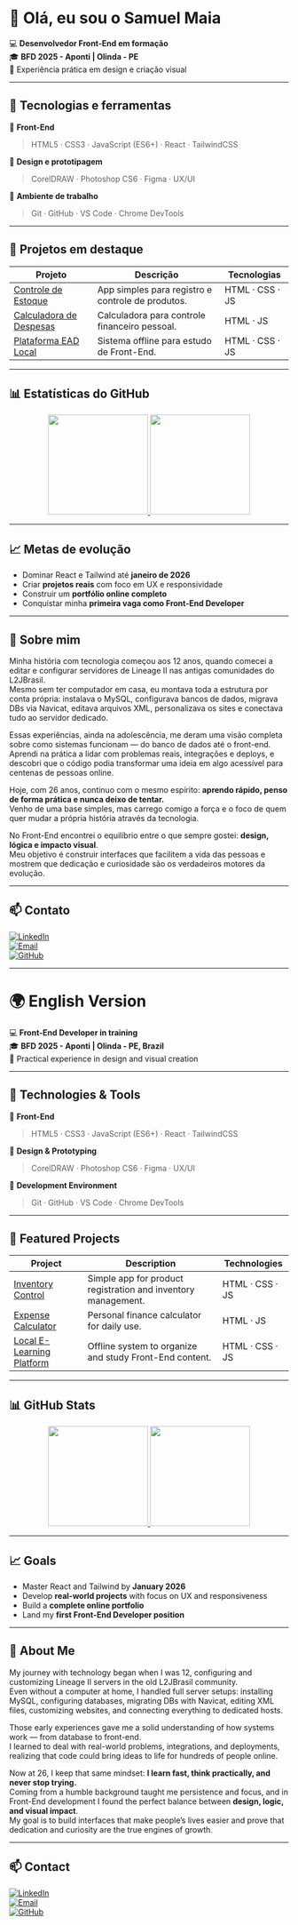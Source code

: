 # 👋 Olá, eu sou o Samuel Maia

💻 **Desenvolvedor Front-End em formação**  
🎓 **BFD 2025 - Aponti | Olinda - PE**  
🎨 Experiência prática em design e criação visual  

---

## 🚀 Tecnologias e ferramentas

🧱 **Front-End**
> HTML5 · CSS3 · JavaScript (ES6+) · React · TailwindCSS

🎨 **Design e prototipagem**
> CorelDRAW · Photoshop CS6 · Figma · UX/UI

🧰 **Ambiente de trabalho**
> Git · GitHub · VS Code · Chrome DevTools

---

## 🧩 Projetos em destaque

| Projeto | Descrição | Tecnologias |
|----------|------------|--------------|
| [Controle de Estoque](https://github.com/samuelvictormaia/controledestoque) | App simples para registro e controle de produtos. | HTML · CSS · JS |
| [Calculadora de Despesas](https://github.com/samuelvictormaia/calculadoradespesa) | Calculadora para controle financeiro pessoal. | HTML · JS |
| [Plataforma EAD Local](#) | Sistema offline para estudo de Front-End. | HTML · CSS · JS |

---

## 📊 Estatísticas do GitHub

<div align="center">
  <a href="https://github.com/samuelvictormaia">
    <img height="180em" src="https://github-readme-stats.vercel.app/api?username=samuelvictormaia&show_icons=true&theme=tokyonight&include_all_commits=true&count_private=true"/>
    <img height="180em" src="https://github-readme-stats.vercel.app/api/top-langs/?username=samuelvictormaia&layout=compact&langs_count=7&theme=tokyonight"/>
  </a>
</div>

---

## 📈 Metas de evolução
- Dominar React e Tailwind até **janeiro de 2026**  
- Criar **projetos reais** com foco em UX e responsividade  
- Construir um **portfólio online completo**  
- Conquistar minha **primeira vaga como Front-End Developer**  

---

## 🌱 Sobre mim

Minha história com tecnologia começou aos 12 anos, quando comecei a editar e configurar servidores de Lineage II nas antigas comunidades do L2JBrasil.  
Mesmo sem ter computador em casa, eu montava toda a estrutura por conta própria: instalava o MySQL, configurava bancos de dados, migrava DBs via Navicat, editava arquivos XML, personalizava os sites e conectava tudo ao servidor dedicado.  

Essas experiências, ainda na adolescência, me deram uma visão completa sobre como sistemas funcionam — do banco de dados até o front-end.  
Aprendi na prática a lidar com problemas reais, integrações e deploys, e descobri que o código podia transformar uma ideia em algo acessível para centenas de pessoas online.  

Hoje, com 26 anos, continuo com o mesmo espírito: **aprendo rápido, penso de forma prática e nunca deixo de tentar.**  
Venho de uma base simples, mas carrego comigo a força e o foco de quem quer mudar a própria história através da tecnologia.  

No Front-End encontrei o equilíbrio entre o que sempre gostei: **design, lógica e impacto visual**.  
Meu objetivo é construir interfaces que facilitem a vida das pessoas e mostrem que dedicação e curiosidade são os verdadeiros motores da evolução.

---

## 📫 Contato

[![LinkedIn](https://img.shields.io/badge/LinkedIn-0077B5?style=for-the-badge&logo=linkedin&logoColor=white)](https://www.linkedin.com/in/samuelvictormaia)  
[![Email](https://img.shields.io/badge/Email-samuelvictormaia@gmail.com-red?style=for-the-badge&logo=gmail&logoColor=white)](mailto:samuelvictormaia@gmail.com)  
[![GitHub](https://img.shields.io/badge/GitHub-181717?style=for-the-badge&logo=github&logoColor=white)](https://github.com/samuelvictormaia)

---

# 🌍 English Version

💻 **Front-End Developer in training**  
🎓 **BFD 2025 - Aponti | Olinda - PE, Brazil**  
🎨 Practical experience in design and visual creation  

---

## 🚀 Technologies & Tools

🧱 **Front-End**
> HTML5 · CSS3 · JavaScript (ES6+) · React · TailwindCSS

🎨 **Design & Prototyping**
> CorelDRAW · Photoshop CS6 · Figma · UX/UI

🧰 **Development Environment**
> Git · GitHub · VS Code · Chrome DevTools

---

## 🧩 Featured Projects

| Project | Description | Technologies |
|----------|--------------|--------------|
| [Inventory Control](https://github.com/samuelvictormaia/controledestoque) | Simple app for product registration and inventory management. | HTML · CSS · JS |
| [Expense Calculator](https://github.com/samuelvictormaia/calculadoradespesa) | Personal finance calculator for daily use. | HTML · JS |
| [Local E-Learning Platform](#) | Offline system to organize and study Front-End content. | HTML · CSS · JS |

---

## 📊 GitHub Stats

<div align="center">
  <a href="https://github.com/samuelvictormaia">
    <img height="180em" src="https://github-readme-stats.vercel.app/api?username=samuelvictormaia&show_icons=true&theme=tokyonight&include_all_commits=true&count_private=true"/>
    <img height="180em" src="https://github-readme-stats.vercel.app/api/top-langs/?username=samuelvictormaia&layout=compact&langs_count=7&theme=tokyonight"/>
  </a>
</div>

---

## 📈 Goals
- Master React and Tailwind by **January 2026**  
- Develop **real-world projects** with focus on UX and responsiveness  
- Build a **complete online portfolio**  
- Land my **first Front-End Developer position**

---

## 🌱 About Me

My journey with technology began when I was 12, configuring and customizing Lineage II servers in the old L2JBrasil community.  
Even without a computer at home, I handled full server setups: installing MySQL, configuring databases, migrating DBs with Navicat, editing XML files, customizing websites, and connecting everything to dedicated hosts.  

Those early experiences gave me a solid understanding of how systems work — from database to front-end.  
I learned to deal with real-world problems, integrations, and deployments, realizing that code could bring ideas to life for hundreds of people online.  

Now at 26, I keep that same mindset: **I learn fast, think practically, and never stop trying.**  
Coming from a humble background taught me persistence and focus, and in Front-End development I found the perfect balance between **design, logic, and visual impact**.  
My goal is to build interfaces that make people’s lives easier and prove that dedication and curiosity are the true engines of growth.

---

## 📫 Contact

[![LinkedIn](https://img.shields.io/badge/LinkedIn-0077B5?style=for-the-badge&logo=linkedin&logoColor=white)](https://www.linkedin.com/in/samuelvictormaia)  
[![Email](https://img.shields.io/badge/Email-samuelvictormaia@gmail.com-red?style=for-the-badge&logo=gmail&logoColor=white)](mailto:samuelvictormaia@gmail.com)  
[![GitHub](https://img.shields.io/badge/GitHub-181717?style=for-the-badge&logo=github&logoColor=white)](https://github.com/samuelvictormaia)

